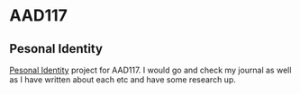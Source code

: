 AAD117
======

Pesonal Identity
----------------

[Pesonal Identity](https://www.flickr.com/photos/117329603@N05/collections/72157648865379854/) project for AAD117. I would go and check my journal as well as I have written about each etc and have some research up.
